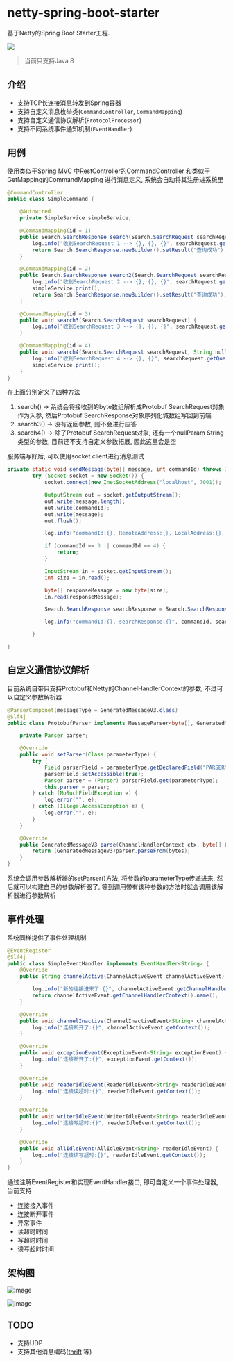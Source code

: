 # netty-spring-boot-starter
基于Netty的Spring Boot Starter工程.

![](https://github.com/wangmingco/netty-spring-boot-starter/blob/master/docs/nsbs.gif?raw=true)

> 当前只支持Java 8

## 介绍
* 支持TCP长连接消息转发到Spring容器
* 支持自定义消息枚举类(`CommandController`, `CommandMapping`)
* 支持自定义通信协议解析(`ProtocolProcessor`)
* 支持不同系统事件通知机制(`EventHandler`)

## 用例

使用类似于Spring MVC 中RestController的CommandController 和类似于GetMapping的CommandMapping 进行消息定义, 系统会自动将其注册进系统里

```java
@CommandController
public class SimpleCommand {

    @Autowired
    private SimpleService simpleService;

    @CommandMapping(id = 1)
    public Search.SearchResponse search(Search.SearchRequest searchRequest) {
        log.info("收到SearchRequest 1 --> {}, {}, {}", searchRequest.getQuery(), searchRequest.getPageNumber(), searchRequest.getResultPerPage());
        return Search.SearchResponse.newBuilder().setResult("查询成功").build();
    }

    @CommandMapping(id = 2)
    public Search.SearchResponse search2(Search.SearchRequest searchRequest) {
        log.info("收到SearchRequest 2 --> {}, {}, {}", searchRequest.getQuery(), searchRequest.getPageNumber(), searchRequest.getResultPerPage());
        simpleService.print();
        return Search.SearchResponse.newBuilder().setResult("查询成功").build();
    }

    @CommandMapping(id = 3)
    public void search3(Search.SearchRequest searchRequest) {
        log.info("收到SearchRequest 3 --> {}, {}, {}", searchRequest.getQuery(), searchRequest.getPageNumber(), searchRequest.getResultPerPage());
    }

    @CommandMapping(id = 4)
    public void search4(Search.SearchRequest searchRequest, String nullParam) {
        log.info("收到SearchRequest 4 --> {}, {}", searchRequest.getQuery(), nullParam);
        simpleService.print();
    }
}
``` 
在上面分别定义了四种方法
1. search() -> 系统会将接收到的byte数组解析成Protobuf SearchRequest对象作为入参, 然后Protobuf SearchResponse对象序列化城数组写回到前端
2. search3() -> 没有返回参数, 则不会进行应答
3. search4() -> 除了Protobuf SearchRequest对象, 还有一个nullParam String类型的参数, 目前还不支持自定义参数拓展, 因此这里会是空

服务端写好后, 可以使用socket client进行消息测试

```java
private static void sendMessage(byte[] message, int commandId) throws IOException {
        try (Socket socket = new Socket()) {
            socket.connect(new InetSocketAddress("localhost", 7001));

            OutputStream out = socket.getOutputStream();
            out.write(message.length);
            out.write(commandId);
            out.write(message);
            out.flush();

            log.info("commandId:{}, RemoteAddress:{}, LocalAddress:{}, write size::{}", commandId, socket.getRemoteSocketAddress(), socket.getLocalAddress(), message.length);

            if (commandId == 3 || commandId == 4) {
                return;
            }

            InputStream in = socket.getInputStream();
            int size = in.read();

            byte[] responseMessage = new byte[size];
            in.read(responseMessage);

            Search.SearchResponse searchResponse = Search.SearchResponse.parseFrom(responseMessage);

            log.info("commandId:{}, searchResponse:{}", commandId, searchResponse.getResult());

        }

}
```

## 自定义通信协议解析
目前系统自带只支持Protobuf和Netty的ChannelHandlerContext的参数, 不过可以自定义参数解析器
```java
@ParserComponet(messageType = GeneratedMessageV3.class)
@Slf4j
public class ProtobufParser implements MessageParser<byte[], GeneratedMessageV3> {

    private Parser parser;

    @Override
    public void setParser(Class parameterType) {
        try {
            Field parserField = parameterType.getDeclaredField("PARSER");
            parserField.setAccessible(true);
            Parser parser = (Parser) parserField.get(parameterType);
            this.parser = parser;
        } catch (NoSuchFieldException e) {
            log.error("", e);
        } catch (IllegalAccessException e) {
            log.error("", e);
        }
    }

    @Override
    public GeneratedMessageV3 parse(ChannelHandlerContext ctx, byte[] bytes) throws Exception{
        return (GeneratedMessageV3)parser.parseFrom(bytes);
    }
}
```
系统会调用参数解析器的setParser()方法, 将参数的parameterType传递进来, 然后就可以构建自己的参数解析器了, 等到调用带有该种参数的方法时就会调用该解析器进行参数解析

## 事件处理
系统同样提供了事件处理机制
```java
@EventRegister
@Slf4j
public class SimpleEventHandler implements EventHandler<String> {
    @Override
    public String channelActive(ChannelActiveEvent channelActiveEvent) {

        log.info("新的连接进来了:{}", channelActiveEvent.getChannelHandlerContext().name());
        return channelActiveEvent.getChannelHandlerContext().name();
    }

    @Override
    public void channelInactive(ChannelInactiveEvent<String> channelActiveEvent) {
        log.info("连接断开了:{}", channelActiveEvent.getContext());
    }

    @Override
    public void exceptionEvent(ExceptionEvent<String> exceptionEvent) {
        log.info("连接断开了:{}", exceptionEvent.getContext());
    }

    @Override
    public void readerIdleEvent(ReaderIdleEvent<String> readerIdleEvent) {
        log.info("连接读超时:{}", readerIdleEvent.getContext());
    }

    @Override
    public void writerIdleEvent(WriterIdleEvent<String> readerIdleEvent) {
        log.info("连接写超时:{}", readerIdleEvent.getContext());
    }

    @Override
    public void allIdleEvent(AllIdleEvent<String> readerIdleEvent) {
        log.info("连接读写超时:{}", readerIdleEvent.getContext());
    }
}
```
通过注解EventRegister和实现EventHandler接口, 即可自定义一个事件处理器, 当前支持

* 连接接入事件
* 连接断开事件
* 异常事件
* 读超时时间
* 写超时时间
* 读写超时时间

## 架构图

![image](https://raw.githubusercontent.com/wangmingco/netty-spring-boot-starter/master/docs/architecture.jpg)

![image](https://raw.githubusercontent.com/wangmingco/netty-spring-boot-starter/master/docs/architecture1.jpg)

## TODO

* 支持UDP
* 支持其他消息编码([thrift](https://thrift.apache.org/) 等)

